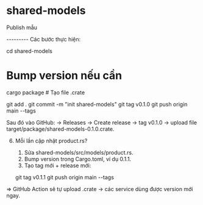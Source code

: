 # shared-models
Publish mẫu

--------- Các bước thực hiện:

cd shared-models

# Bump version nếu cần
cargo package         # Tạo file .crate

git add .
git commit -m "init shared-models"
git tag v0.1.0
git push origin main --tags

Sau đó vào GitHub:
→ Releases → Create release → tag v0.1.0 → upload file target/package/shared-models-0.1.0.crate.

6. Mỗi lần cập nhật product.rs?
	1.	Sửa shared-models/src/models/product.rs.
	2.	Bump version trong Cargo.toml, ví dụ 0.1.1.
	3.	Tạo tag mới + release mới:

    git tag v0.1.1
    git push origin main --tags

=> GitHub Action sẽ tự upload .crate → các service dùng được version mới ngay.